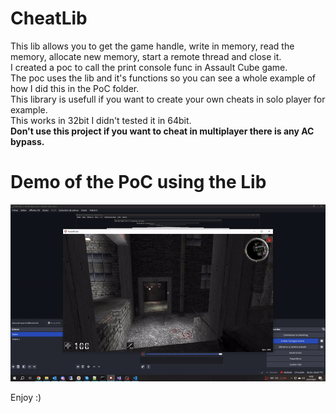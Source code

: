 # CheatLib
This lib allows you to get the game handle, write in memory, read the memory, allocate new memory, start a remote thread and close it. <br>
I created a poc to call the print console func in Assault Cube game. <br>
The poc uses the lib and it's functions so you can see a whole example of how I did this in the PoC folder. <br>
This library is usefull if you want to create your own cheats in solo player for example. <br>
This works in 32bit I didn't tested it in 64bit. <br>
<b>Don't use this project if you want to cheat in multiplayer there is any AC bypass.</b> <br>

# Demo of the PoC using the Lib
![PoC of the call print console func using the lib](PoC/demo.gif)

Enjoy :)
